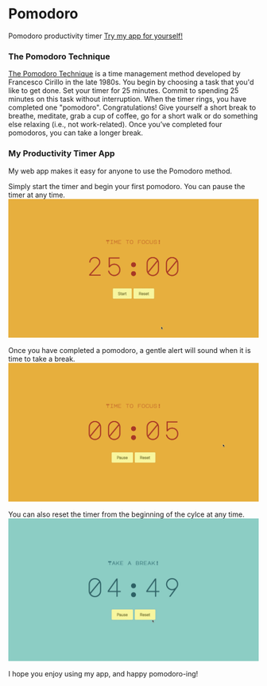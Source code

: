 # Pomodoro

Pomodoro productivity timer
[Try my app for yourself!](http://focus-timer.today/)

### The Pomodoro Technique

[The Pomodoro Technique](https://francescocirillo.com/pages/pomodoro-technique) is a time management method developed by Francesco Cirillo in the late 1980s. You begin by choosing a task that you'd like to get done. Set your timer for 25 minutes. Commit to spending 25 minutes on this task without interruption. When the timer rings, you have completed one "pomodoro". Congratulations! Give yourself a short break to breathe, meditate, grab a cup of coffee, go for a short walk or do something else relaxing (i.e., not work-related). Once you’ve completed four pomodoros, you can take a longer break.

### My Productivity Timer App

My web app makes it easy for anyone to use the Pomodoro method.

Simply start the timer and begin your first pomodoro. You can pause the timer at any time.
![Starting and pausing pomodoro timer](Screen-Recording-of-start-stop.gif)

Once you have completed a pomodoro, a gentle alert will sound when it is time to take a break.
![Screen changes to break screen](Screen-Recording-of-switching-to-break.gif)

You can also reset the timer from the beginning of the cylce at any time.
![Resetting timer](Screen-Recording-of-reset.gif)

I hope you enjoy using my app, and happy pomodoro-ing!
